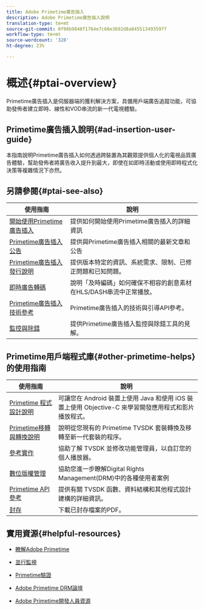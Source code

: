 ```yaml
---
title: Adobe Primetime廣告插入
description: Adobe Primetime廣告插入說明
translation-type: tm+mt
source-git-commit: 0f98b9848f1764e7c66e3692d8a845513493597f
workflow-type: tm+mt
source-wordcount: '328'
ht-degree: 23%

---
```



# 概述{#ptai-overview}

Primetime廣告插入是伺服器端的獲利解決方案，具備用戶端廣告追蹤功能，可協助發佈者建立即時、線性和VOD串流的新一代電視體驗。

## Primetime廣告插入說明{#ad-insertion-user-guide}

本指南說明Primetime廣告插入如何透過跨裝置為其觀眾提供個人化的電視品質廣告體驗，幫助發佈者將廣告收入提升到最大，即使在如即時活動或使用即時程式化決策等複雜情況下亦然。

## 另請參閱{#ptai-see-also}

| 使用指南 | 說明 |
|---|---|
| [開始使用Primetime廣告插入](getting-started/get-started-overview.md) | 提供如何開始使用Primetime廣告插入的詳細資訊 |
| [Primetime廣告插入公告](announcements/overview.md) | 提供與Primetime廣告插入相關的最新文章和公告 |
| [Primetime廣告插入發行說明](../release-notes/ptai-20x-release-notes.md) | 提供版本特定的資訊、系統需求、限制、已修正問題和已知問題。 |
| [即時廣告轉碼](just-in-time-transcoding/jit-transcoding-overview.md) | 說明「及時編碼」如何確保不相容的創意素材在HLS/DASH串流中正常播放。 |
| [Primetime廣告插入技術參考](/help/primetime-ad-insertion/technical-reference/bootstrap-api.md) | Primetime廣告插入的技術與引導API參考。 |
| [監控與除錯](/help/primetime-ad-insertion/performance-monitoring-debugging-reporting/performance-overview.md) | 提供Primetime廣告插入監控與除錯工具的見解。 |

## Primetime用戶端程式庫{#other-primetime-helps}的使用指南

| 使用指南 | 說明 |
|---|---|
| [Primetime 程式設計說明](../programming/home.md) | 可讓您在 Android 裝置上使用 Java 和使用 iOS 裝置上使用 Objective-C 來學習開發應用程式和影片播放程式。 |
| [Primetime移轉與轉換說明](../migration-guides/home.md) | 說明從您現有的 Primetime TVSDK 套裝轉換及移轉至新一代套裝的程序。 |
| [參考實作](../android-reference-implementation/home.md) | 協助了解 TVSDK 並修改功能管理員，以自訂您的個人播放器。 |
| [數位版權管理](../digital-rights-management/home.md) | 協助您進一步瞭解Digital Rights Management(DRM)中的各種使用者案例 |
| [Primetime API參考](../reference/api-references.md) | 提供有關 TVSDK 函數、資料結構和其他程式設計建構的詳細資訊。 |
| [封存](https://helpx.adobe.com/primetime/archives.html) | 下載已封存檔案的PDF。 |

## 實用資源{#helpful-resources}

* [瞭解Adobe Primetime](https://www.adobe.com/in/marketing/primetime.html)

* [並行監視](https://tve.helpdocsonline.com/concurrency-monitoring-introduction)

* [Primetime驗證](https://tve.helpdocsonline.com/home)

* [Adobe Primetime DRM論壇](https://forums.adobe.com/community/adobe_access)

* [Adobe Primetime開發人員資源](https://www.adobe.com/devnet/primetime.html)
